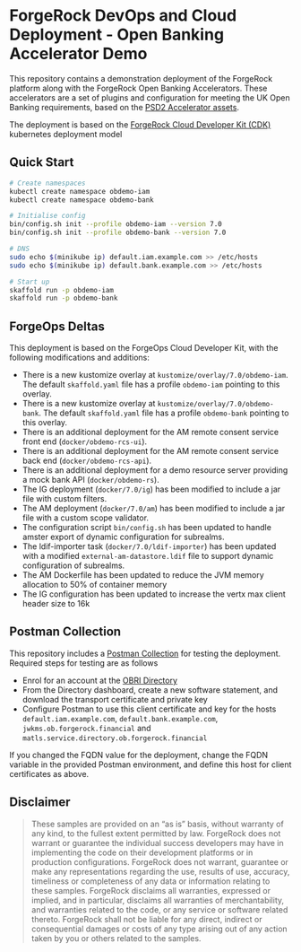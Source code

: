 # ForgeRock DevOps and Cloud Deployment - Open Banking Accelerator Demo

This repository contains a demonstration deployment of the ForgeRock platform along with the ForgeRock Open Banking Accelerators. These accelerators are a set of plugins and configuration for meeting the UK Open Banking requirements, based on the [PSD2 Accelerator assets](https://github.com/ForgeRock/PSD2-Accelerators/tree/OpenBankingAccelerators).

The deployment is based on the [ForgeRock Cloud Developer Kit (CDK)](https://backstage.forgerock.com/docs/forgeops/7/index-forgeops.html) kubernetes deployment model

## Quick Start

```bash
# Create namespaces
kubectl create namespace obdemo-iam
kubectl create namespace obdemo-bank

# Initialise config
bin/config.sh init --profile obdemo-iam --version 7.0
bin/config.sh init --profile obdemo-bank --version 7.0

# DNS
sudo echo $(minikube ip) default.iam.example.com >> /etc/hosts
sudo echo $(minikube ip) default.bank.example.com >> /etc/hosts

# Start up 
skaffold run -p obdemo-iam
skaffold run -p obdemo-bank
```

## ForgeOps Deltas

This deployment is based on the ForgeOps Cloud Developer Kit, with the following modifications and additions:

- There is a new kustomize overlay at `kustomize/overlay/7.0/obdemo-iam`. The default `skaffold.yaml` file has a profile `obdemo-iam` pointing to this overlay.
- There is a new kustomize overlay at `kustomize/overlay/7.0/obdemo-bank`. The default `skaffold.yaml` file has a profile `obdemo-bank` pointing to this overlay.
- There is an additional deployment for the AM remote consent service front end (`docker/obdemo-rcs-ui`).
- There is an additional deployment for the AM remote consent service back end (`docker/obdemo-rcs-api`).
- There is an additional deployment for a demo resource server providing a mock bank API (`docker/obdemo-rs`).
- The IG deployment (`docker/7.0/ig`) has been modified to include a jar file with custom filters.
- The AM deployment (`docker/7.0/am`) has been modified to include a jar file with a custom scope validator.
- The configuration script `bin/config.sh` has been updated to handle amster export of dynamic configuration for subrealms.
- The ldif-importer task (`docker/7.0/ldif-importer`) has been updated with a modified `external-am-datastore.ldif` file to support dynamic configuration of subrealms.
- The AM Dockerfile has been updated to reduce the JVM memory allocation to 50% of container memory
- The IG configuration has been updated to increase the vertx max client header size to 16k

## Postman Collection

This repository includes a [Postman Collection](postman) for testing the deployment. Required steps for testing are as follows

- Enrol for an account at the [OBRI Directory](https://directory.ob.forgerock.financial)
- From the Directory dashboard, create a new software statement, and download the transport certificate and private key
- Configure Postman to use this client certificate and key for the hosts `default.iam.example.com`, `default.bank.example.com`, `jwkms.ob.forgerock.financial` and `matls.service.directory.ob.forgerock.financial`

If you changed the FQDN value for the deployment, change the FQDN variable in the provided Postman environment, and define this host for client certificates as above.


## Disclaimer

>These samples are provided on an “as is” basis, without warranty of any kind, to the fullest extent
permitted by law. ForgeRock does not warrant or guarantee the individual success developers
may have in implementing the code on their development platforms or in
production configurations. ForgeRock does not warrant, guarantee or make any representations
regarding the use, results of use, accuracy, timeliness or completeness of any data or
information relating to these samples. ForgeRock disclaims all warranties, expressed or implied, and
in particular, disclaims all warranties of merchantability, and warranties related to the code, or any
service or software related thereto. ForgeRock shall not be liable for any direct, indirect or
consequential damages or costs of any type arising out of any action taken by you or others related
to the samples.

